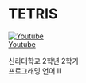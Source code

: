 # TETRIS

[![Youtube](http://img.youtube.com/vi/esPPDGvHPIA/0.jpg)](https://youtu.be/FfbxafyGD28)  
[Youtube](https://www.youtube.com/watch?v=FfbxafyGD28)  

신라대학교 2학년 2학기  
프로그래밍 언어 II
